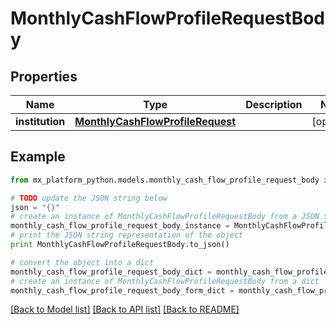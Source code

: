 # MonthlyCashFlowProfileRequestBody


## Properties
Name | Type | Description | Notes
------------ | ------------- | ------------- | -------------
**institution** | [**MonthlyCashFlowProfileRequest**](MonthlyCashFlowProfileRequest.md) |  | [optional] 

## Example

```python
from mx_platform_python.models.monthly_cash_flow_profile_request_body import MonthlyCashFlowProfileRequestBody

# TODO update the JSON string below
json = "{}"
# create an instance of MonthlyCashFlowProfileRequestBody from a JSON string
monthly_cash_flow_profile_request_body_instance = MonthlyCashFlowProfileRequestBody.from_json(json)
# print the JSON string representation of the object
print MonthlyCashFlowProfileRequestBody.to_json()

# convert the object into a dict
monthly_cash_flow_profile_request_body_dict = monthly_cash_flow_profile_request_body_instance.to_dict()
# create an instance of MonthlyCashFlowProfileRequestBody from a dict
monthly_cash_flow_profile_request_body_form_dict = monthly_cash_flow_profile_request_body.from_dict(monthly_cash_flow_profile_request_body_dict)
```
[[Back to Model list]](../README.md#documentation-for-models) [[Back to API list]](../README.md#documentation-for-api-endpoints) [[Back to README]](../README.md)


